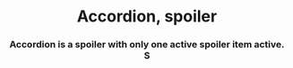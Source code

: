 <h1 align="center">Accordion, spoiler</h1>
<h3 align="center">Accordion is a spoiler with only one active spoiler item active. S</h3>
